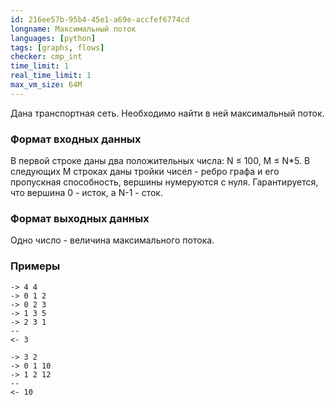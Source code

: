 ```yaml
---
id: 216ee57b-95b4-45e1-a69e-accfef6774cd
longname: Максимальный поток
languages: [python]
tags: [graphs, flows]
checker: cmp_int
time_limit: 1
real_time_limit: 1
max_vm_size: 64M
---
```



Дана транспортная сеть. Необходимо найти в ней максимальный поток.

### Формат входных данных

В первой строке даны два положительных числа: N ≤ 100, M ≤ N*5.
В следующих M строках даны тройки чисел - ребро графа и его пропускная способность,
вершины нумеруются с нуля. Гарантируется, что вершина 0 - исток, а N-1 - сток.

### Формат выходных данных

Одно число - величина максимального потока.


### Примеры

```
-> 4 4
-> 0 1 2
-> 0 2 3
-> 1 3 5
-> 2 3 1
--
<- 3
```

```
-> 3 2
-> 0 1 10
-> 1 2 12
--
<- 10
```

